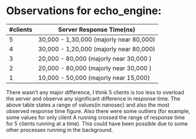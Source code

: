 
# Observations for echo_engine:

| #clients 	| Server Response Time(ns)                	|
|----------	|-----------------------------------------	|
|     5    	| 30,000 - 1,30,000 (majorly near 80,000)  	|
|     4    	| 30,000 - 1,20,000 (majorly near 80,000) 	|
|     3    	| 20,000 - 80,000 (majorly near 30,000 )  	|
|     2    	| 20,000 - 80,000 (majorly near 30,000 )  	|
|     1    	| 10,000 - 50,000 (majorly near 15,000)   	|


There wasn't any major difference, I think 5 clients is too less to overload the server and observe any significant difference in response time. The above table states a range of values(in nanosec) and also the most observed response time figure. Also there were some outliers (for example, some values for only client A running crossed the range of response time for 5 clients running at a time). This could have been possible due to some other processes running in the background.
